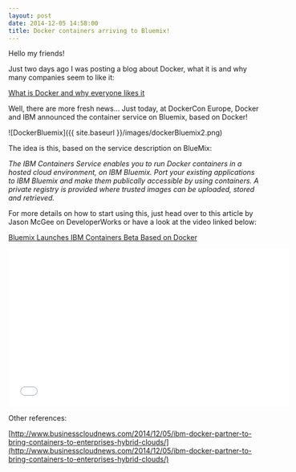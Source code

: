 ```yaml
---
layout: post
date: 2014-12-05 14:58:00
title: Docker containers arriving to Bluemix!
---
```


Hello my friends!

Just two days ago I was posting a blog about Docker, what it is and why many companies seem to like it: 

[What is Docker and why everyone likes it](http://sisteming.github.io/2014/12/03/What%20is%20Docker%20and%20why%20everyone%20likes%20it%3F/)

Well, there are more fresh news... Just today, at DockerCon Europe, Docker and IBM announced the container service on Bluemix, based on Docker!

![DockerBluemix]({{ site.baseurl }}/images/dockerBluemix2.png)

The idea is this, based on the service description on BlueMix:

*The IBM Containers Service enables you to run Docker containers in a hosted cloud environment, on IBM Bluemix. Port your existing applications to IBM Bluemix and make them publically accessible by using containers. A private registry is provided where trusted images can be uploaded, stored and retrieved.*

For more details on how to start using this, just head over to this article by Jason McGee on DeveloperWorks or have a look at the video linked below:

[Bluemix Launches IBM Containers Beta Based on Docker](https://developer.ibm.com/bluemix/2014/12/04/ibm-containers-beta-docker/)

<iframe width="560" height="315" src="//www.youtube.com/embed/-fcMeHdjC2g" frameborder="0" allowfullscreen></iframe>


Other references:

[http://www.businesscloudnews.com/2014/12/05/ibm-docker-partner-to-bring-containers-to-enterprises-hybrid-clouds/](http://www.businesscloudnews.com/2014/12/05/ibm-docker-partner-to-bring-containers-to-enterprises-hybrid-clouds/)
